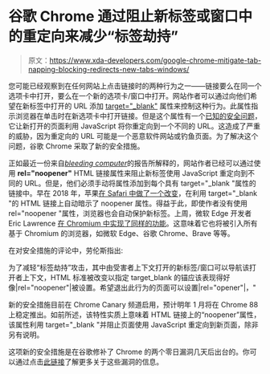 # 谷歌 Chrome 通过阻止新标签或窗口中的重定向来减少“标签劫持”

> 原文：<https://www.xda-developers.com/google-chrome-mitigate-tab-napping-blocking-redirects-new-tabs-windows/>

您可能已经观察到在任何网站上点击链接时的两种行为之一——链接要么在同一个选项卡中打开，要么在一个新的选项卡/窗口中打开。网站作者可以通过向他们希望在新标签中打开的 URL 添加 [target="_blank"](https://www.xda-developers.com/chrome-crakc-down-page-redirects/) 属性来控制这种行为。此属性指示浏览器在单击时在新选项卡中打开链接。但是这个属性有一个[已知的安全问题](https://www.xda-developers.com/chrome-crakc-down-page-redirects/)，它让新打开的页面利用 JavaScript 将你重定向到一个不同的 URL。这造成了严重的威胁，因为重定向的 URL 可能是一个恶意软件网站或钓鱼页面。为了解决这个问题，谷歌 Chrome 采取了新的安全措施。

正如最近一份来自[*bleeding computer*](https://www.bleepingcomputer.com/news/security/google-chrome-to-block-javascript-redirects-on-web-page-url-clicks/)的报告所解释的，网站作者已经可以通过使用 **rel="noopener"** HTML 链接属性来阻止新标签使用 JavaScript 重定向到不同的 URL。但是，他们必须手动将属性添加到每个具有 target="_blank "属性的链接中。早在 2018 年，苹果[在 Safari 中做了一个改变](https://webkit.org/blog/8475/release-notes-for-safari-technology-preview-68/)，在利用 target="_blank "的 HTML 链接上自动暗示了 noopener 属性。得益于此，即使作者没有使用 rel="noopener "属性，浏览器也会自动保护新标签。上周，微软 Edge 开发者 Eric Lawrence [在 Chromium 中实现了同样的功能](https://bugs.chromium.org/p/chromium/issues/detail?id=898942#c28)。这意味着它也将被引入所有基于 Chromium 的浏览器，如微软 Edge、谷歌 Chrome、Brave 等等。

在对安全措施的评论中，劳伦斯指出:

为了减轻“标签劫持”攻击，其中由受害者上下文打开的新标签/窗口可以导航该打开者上下文，HTML 标准被改变以指定 target_blank 的锚应该表现得好像|rel="noopener"|被设置。希望退出此行为的页面可以设置|rel="opener"|，"

新的安全措施目前在 Chrome Canary 频道启用，预计明年 1 月将在 Chrome 88 上稳定推出。如前所述，该特性实质上意味着 HTML 链接上的“noopener”属性，该属性利用 target="_blank "并阻止页面使用 JavaScript 重定向到新页面，除非另有说明。

这项新的安全措施是在谷歌修补了 Chrome 的两个零日漏洞几天后出台的。你可以通过点击[此链接](https://www.xda-developers.com/google-fixes-two-zero-day-chrome-flaws-exploited/)了解更多关于这些漏洞的信息。